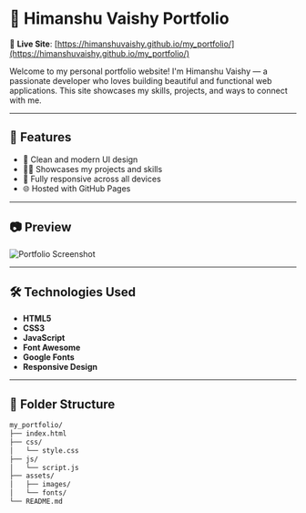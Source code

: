 # 💼 Himanshu Vaishy Portfolio

🚀 **Live Site**: [https://himanshuvaishy.github.io/my_portfolio/](https://himanshuvaishy.github.io/my_portfolio/)

Welcome to my personal portfolio website! I'm Himanshu Vaishy — a passionate developer who loves building beautiful and functional web applications. This site showcases my skills, projects, and ways to connect with me.

---

## 📌 Features

- 🎨 Clean and modern UI design
- 🧑‍💻 Showcases my projects and skills
- 📱 Fully responsive across all devices
- 🌐 Hosted with GitHub Pages

---

## 📷 Preview

![Portfolio Screenshot](https://res.cloudinary.com/df0ncrgsp/image/upload/v1753470795/Screenshot_2025-07-26_004253_mxhyt2.jpg) <!-- Replace this with actual screenshot path -->

---

## 🛠️ Technologies Used

- **HTML5**
- **CSS3**
- **JavaScript**
- **Font Awesome**
- **Google Fonts**
- **Responsive Design**

---

## 📁 Folder Structure

```bash
my_portfolio/
├── index.html
├── css/
│   └── style.css
├── js/
│   └── script.js
├── assets/
│   ├── images/
│   └── fonts/
└── README.md
